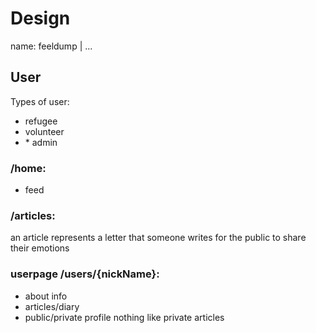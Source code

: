 # Design
name: feeldump | 
...
## User
Types of user:
- refugee
- volunteer
- \* admin

### /home:
- feed

### /articles: 
an article represents a letter that someone writes for the public to share their emotions



### userpage /users/{nickName}:
- about info
- articles/diary
- public/private profile
nothing like private articles